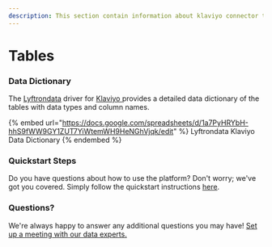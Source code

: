 ```yaml
---
description: This section contain information about klaviyo connector tables information
---
```


# Tables

### Data Dictionary

The [Lyftrondata](https://www.lyftrondata.com/) driver for [Klaviyo](https://www.lyftrondata.com/integration/marketing-analytics/klaviyo//)[ ](https://www.lyftrondata.com/integration/klaviyo/)provides a detailed data dictionary of the tables with data types and column names.

{% embed url="https://docs.google.com/spreadsheets/d/1a7PyHRYbH-hhS9fWW9GY1ZUT7YiWtemWH9HeNGhVjqk/edit" %}
Lyftrondata Klaviyo Data Dictionary
{% endembed %}

### Quickstart Steps

Do you have questions about how to use the platform? Don't worry; we've got you covered. Simply follow the quickstart instructions [here](../README.md).

### Questions? <a href="#questions" id="questions"></a>

We're always happy to answer any additional questions you may have! [Set up a meeting with our data experts.](https://www.lyftrondata.com/book-a-meeting/)

